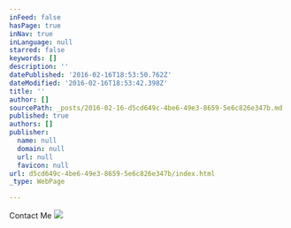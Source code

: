 ```yaml
---
inFeed: false
hasPage: true
inNav: true
inLanguage: null
starred: false
keywords: []
description: ''
datePublished: '2016-02-16T18:53:50.762Z'
dateModified: '2016-02-16T18:53:42.398Z'
title: ''
author: []
sourcePath: _posts/2016-02-16-d5cd649c-4be6-49e3-8659-5e6c826e347b.md
published: true
authors: []
publisher:
  name: null
  domain: null
  url: null
  favicon: null
url: d5cd649c-4be6-49e3-8659-5e6c826e347b/index.html
_type: WebPage

---
```

Contact Me
![](https://the-grid-user-content.s3-us-west-2.amazonaws.com/f645b753-0c4a-4324-9278-8236416d4c05.jpg)